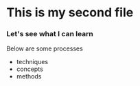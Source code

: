 # This is my second file

### Let's see what I can learn

Below are some processes
- techniques
- concepts
- methods
